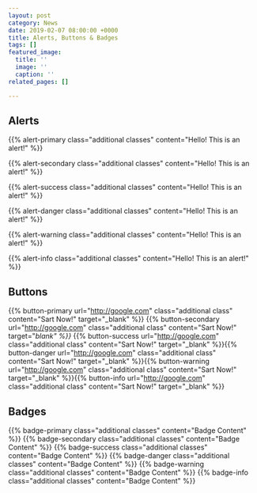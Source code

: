 ```yaml
---
layout: post
category: News
date: 2019-02-07 08:00:00 +0000
title: Alerts, Buttons & Badges
tags: []
featured_image:
  title: ''
  image: ''
  caption: ''
related_pages: []

---
```

## Alerts

{{% alert-primary class="additional classes" content="Hello! This is an alert!" %}}

{{% alert-secondary class="additional classes" content="Hello! This is an alert!" %}}

{{% alert-success class="additional classes" content="Hello! This is an alert!" %}}

{{% alert-danger class="additional classes" content="Hello! This is an alert!" %}}

{{% alert-warning class="additional classes" content="Hello! This is an alert!" %}}

{{% alert-info class="additional classes" content="Hello! This is an alert!" %}}

## Buttons

{{% button-primary url="http://google.com" class="additional class" content="Sart Now!" target="_blank" %}} {{% button-secondary url="http://google.com" class="additional class" content="Sart Now!" target="_blank" %}}_ {{% button-success url="http://google.com" class="additional class" content="Sart Now!" target="_blank" %}}{{% button-danger url="http://google.com" class="additional class" content="Sart Now!" target="_blank" %}}{{% button-warning url="http://google.com" class="additional class" content="Sart Now!" target="_blank" %}}{{% button-info url="http://google.com" class="additional class" content="Sart Now!" target="_blank" %}}

## Badges

{{% badge-primary class="additional classes" content="Badge Content" %}}  {{% badge-secondary class="additional classes" content="Badge Content" %}}  {{% badge-success class="additional classes" content="Badge Content" %}}  {{% badge-danger class="additional classes" content="Badge Content" %}} {{% badge-warning class="additional classes" content="Badge Content" %}}  {{% badge-info class="additional classes" content="Badge Content" %}}